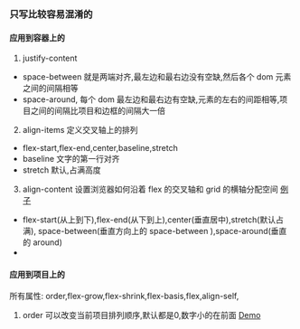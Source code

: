 ### 只写比较容易混淆的
#### 应用到容器上的  
1. justify-content 
  - space-between 就是两端对齐,最左边和最右边没有空缺,然后各个 dom 元素之间的间隔相等  
  - space-around, 每个 dom 最左边和最右边有空缺,元素的左右的间距相等,项目之间的间隔比项目和边框的间隔大一倍  
2. align-items  定义交叉轴上的排列  
  - flex-start,flex-end,center,baseline,stretch  
  - baseline 文字的第一行对齐  
  - stretch  默认,占满高度  
3. align-content  设置浏览器如何沿着 flex 的交叉轴和 grid 的横轴分配空间   [例子 ](https://jsfiddle.net/areYouOk/wgnd5q0z/8/)
  - flex-start(从上到下),flex-end(从下到上),center(垂直居中),stretch(默认占满),
  space-between(垂直方向上的 space-between ),space-around(垂直的 around)    
  - 
#### 应用到项目上的  
所有属性:  order,flex-grow,flex-shrink,flex-basis,flex,align-self,  
1. order 可以改变当前项目排列顺序,默认都是0,数字小的在前面  [Demo](https://jsfiddle.net/areYouOk/so18tnu7/5/)
